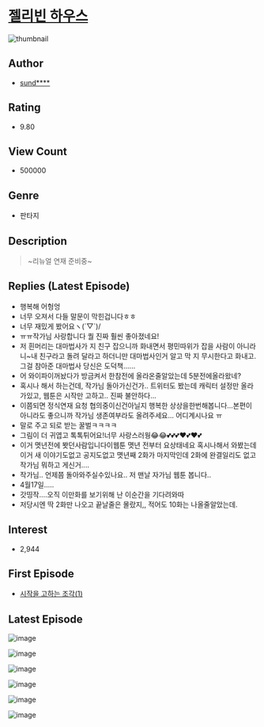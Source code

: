 # [젤리빈 하우스](https://comic.naver.com/bestChallenge/list?titleId=692872)
![thumbnail](https://image-comic.pstatic.net/user_contents_data/challenge_comic/2020/06/29/308323/thumbnail_202x16447fd26df_820a_40bd_98e0_0edf7e043f68_00001764.JPEG)

## Author
- [sund****](https://comic.naver.com/artistTitle?id=308323)

## Rating
- 9.80

## View Count
- 500000

## Genre
- 판타지

## Description
> ~리뉴얼 연재 준비중~

## Replies (Latest Episode)
- 행복해 어헝엉
- 너무 오져서 다들 말문이 막힌겁니다ㅎㅎ
- 너무 재밌게 봤어요ヽ(´▽`)/
- ㅠㅠ작가님 사랑합니다 퀄 진짜 훨씬 좋아졌네요!
- 저 흰머리는 대마법사가 지 친구 잡으니까 화내면서 평민따위가 잡을 사람이 아니라니~내 친구라고 돌려 달라고 하더니만 대마법사인거 알고 막 지 무시한다고 화내고.그걸 참아준 대마법사 당신은 도덕책......
- 어 와이파이꺼놨다가 방금켜서 한참전에 올라온줄알았는데 5분전에올라왔네?
- 혹시나 해서 하는건데, 작가님 돌아가신건가.. 트위터도 봤는데 캐릭터 설정만 올라가있고, 웹툰은 시작만 고하고.. 진짜 불안하다...
- 이쯤되면 정식연재 요청 협의중이신건아닐지 행복한 상상을한번해봅니다...본편이 아니라도 좋으니까 작가님 생존여부라도 올려주세요... 어디계시나요 ㅠ
- 말로 주고 되로 받는 꿀벌ㅋㅋㅋㅋ
- 그림이 더 귀엽고 톡톡튀어요!너무 사랑스러웡😂😂💕💕💕❤💕❤💕
- 이거 몃년전에 봣던사람입니다이웹툰 몃년 전부터 요상태네요 혹시나해서 와봤는데 이거 새 이야기도없고 공지도없고 몃년째 2화가 마지막인데 2화에 완결일리도 없고 작가님 뭐하고 게신거....
- 작가님.. 언제쯤 돌아와주실수있나요.. 저 맨날 자가님 웹툰 봅니다..
- 4월17일.....
- 갓띵작....오직 이만화를 보기위해 난 이순간을 기다려와따
- 저당시엔 딱 2화만 나오고 끝날줄은 몰랐지,, 적어도 10화는 나올줄알았는데.

## Interest
- 2,944

## First Episode
- [시작을 고하는 조각(1)](https://comic.naver.com/bestChallenge/detail?titleId=692872&no=23)

## Latest Episode
![image](https://image-comic.pstatic.net/user_contents_data/challenge_comic/2020/07/06/308323/upload_7149854074596779316.jpeg)

![image](https://image-comic.pstatic.net/user_contents_data/challenge_comic/2020/07/06/308323/upload_3689628099352671077.jpeg)

![image](https://image-comic.pstatic.net/user_contents_data/challenge_comic/2020/07/06/308323/upload_3979319722182272613.jpeg)

![image](https://image-comic.pstatic.net/user_contents_data/challenge_comic/2020/07/06/308323/upload_7003768540209033829.jpeg)

![image](https://image-comic.pstatic.net/user_contents_data/challenge_comic/2020/07/06/308323/upload_7293916468803088438.jpeg)

![image](https://image-comic.pstatic.net/user_contents_data/challenge_comic/2020/07/06/308323/upload_7075497195569702201.jpeg)
